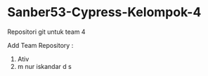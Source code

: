 # Sanber53-Cypress-Kelompok-4
Repositori git untuk team 4

Add Team Repository :
1. Ativ
2. m nur iskandar d s